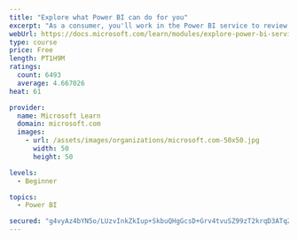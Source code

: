 ```yaml
---
title: "Explore what Power BI can do for you"
excerpt: "As a consumer, you'll work in the Power BI service to review and interact with content that has been shared with you. This module provides the foundational information that you need to work effectively in the Power BI service."
webUrl: https://docs.microsoft.com/learn/modules/explore-power-bi-service/
type: course
price: Free
length: PT1H9M
ratings:
  count: 6493
  average: 4.667026
heat: 61

provider:
  name: Microsoft Learn
  domain: microsoft.com
  images:
    - url: /assets/images/organizations/microsoft.com-50x50.jpg
      width: 50
      height: 50

levels:
  - Beginner

topics:
  - Power BI

secured: "g4vyAz4bYN5o/LUzvInkZkIup+SkbuQHgGcsD+Grv4tvuSZ99zT2krqD3ATqZwjaol2BvIP9YrxWx0IfndTfVNSu2YrPeKoJnMQIKBtdAjlX6NQz8RRd8eFVmoENnlUUIMZ1Jj+lBXmVJcF7JSF/vSt8Zzqg1WLmy1jCrgBXnbae4yvmGoYB++wp5rHN0VWS9sFLxu6eWLw5AaFsghGrHm0izjb7t8RZL3h9srADIkROQMe0yuRvJYel3PjGnJU+73zb8nMgtk4bg4JiizJJIPMYTIadCdQqLqOx44GvoTTY4j9iZpsnUetVmYOK2EoFGo/vrY1v1jACuHiV8YgNh3cm79ry9Klh9SusTWwZ5+6lBHAqJQ8PznMuFIHhEP5aquHh7Nv5Jn8l5qFhE1k03l0WSCJRIbDIBkD53grGEqY=;JuclLdJUjtpxCVW4Oy5odw=="
---
```


